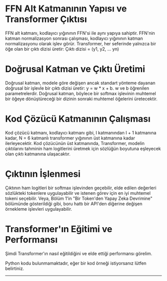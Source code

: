 # FFN Alt Katmanının Yapısı ve Transformer Çıktısı

FFN alt katmanı, kodlayıcı yığınının FFN'si ile aynı yapıya sahiptir. FFN'nin katman normalizasyon sonrası çalışması, kodlayıcı yığınının katman normalizasyonu olarak işlev görür. Transformer, her seferinde yalnızca bir öğe olan bir çıktı dizisi üretir: Çıktı dizisi = (y1, y2, ... yn)

# Doğrusal Katman ve Çıktı Üretimi

Doğrusal katman, modele göre değişen ancak standart yönteme dayanan doğrusal bir işlevle bir çıktı dizisi üretir: y = w * x + b. w ve b öğrenilen parametrelerdir. Doğrusal katman, böylece bir softmax işlevinin muhtemel bir öğeye dönüştüreceği bir dizinin sonraki muhtemel öğelerini üretecektir.

# Kod Çözücü Katmanının Çalışması

Kod çözücü katmanı, kodlayıcı katmanı gibi, l katmanından l + 1 katmanına kadar, N = 6 katmanlı transformer yığınının üst katmanına kadar ilerleyecektir. Kod çözücünün üst katmanında, Transformer, modelin çıktılarını tahminin ham logitlerini üretmek için sözlüğün boyutuna eşleyecek olan çıktı katmanına ulaşacaktır.

# Çıktının İşlenmesi

Çıktının ham logitleri bir softmax işlevinden geçebilir, elde edilen değerleri sözlükteki tokenlere uygulayabilir ve istenen görev için en iyi muhtemel tokeni seçebilir. Veya, Bölüm 1'in "Bir Token'den Yapay Zeka Devrimine" bölümünde gösterildiği gibi, boru hattı bir API'den diğerine değişen örnekleme işlevleri uygulayabilir.

# Transformer'ın Eğitimi ve Performansı

Şimdi Transformer'ın nasıl eğitildiğini ve elde ettiği performansı görelim.

Python kodu bulunmamaktadır, eğer bir kod örneği istiyorsanız lütfen belirtiniz.

---

